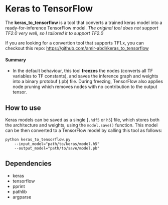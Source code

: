 # Keras to TensorFlow
The **keras_to_tensorflow** is a tool that converts a trained keras model into a ready-for-inference TensorFlow model. *The original tool does not support TF2.0 very well, so I tailored it to support TF2.0*

If you are looking for a convertion tool that supports TF1.x, you can checkout this repo: https://github.com/amir-abdi/keras_to_tensorflow

#### Summary
- In the default behaviour, this tool **freezes** the nodes (converts all TF variables to TF constants), and saves the inference graph and weights into a binary protobuf (.pb) file. During freezing, TensorFlow also applies node pruning which removes nodes with no contribution to the output tensor.

## How to use
Keras models can be saved as a single [`.hdf5` or `h5`] file, which stores both the architecture and weights, using the `model.save()` function.
 This model can be then converted to a TensorFlow model by calling this tool as follows:
    
    python keras_to_tensorflow.py 
        --input_model="path/to/keras/model.h5" 
        --output_model="path/to/save/model.pb"
     


## Dependencies
- keras
- tensorflow
- pprint
- pathlib
- argparse

